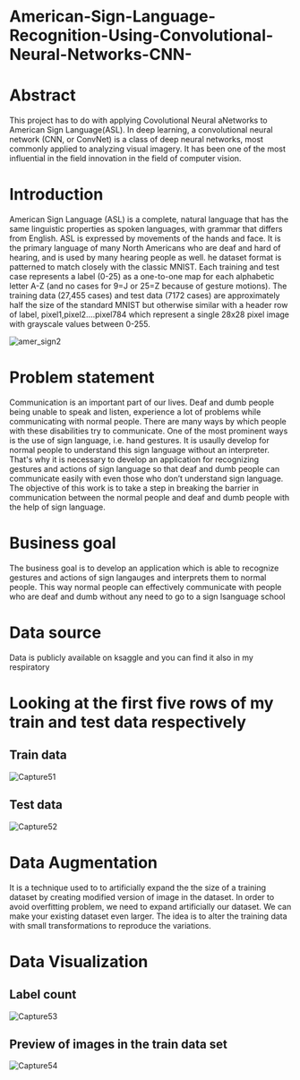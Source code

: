 # American-Sign-Language-Recognition-Using-Convolutional-Neural-Networks-CNN-
# Abstract
This project has to do with applying Covolutional Neural aNetworks to American Sign Language(ASL). In deep learning, a convolutional neural network (CNN, or ConvNet) is a class of deep neural networks, most commonly applied to analyzing visual imagery. It has been one of the most influential in the field innovation in the field of computer vision. 
# Introduction
American Sign Language (ASL) is a complete, natural language that has the same linguistic properties as spoken languages, with grammar that differs from English. ASL is expressed by movements of the hands and face. It is the primary language of many North Americans who are deaf and hard of hearing, and is used by many hearing people as well.
he dataset format is patterned to match closely with the classic MNIST. Each training and test case represents a label (0-25) as a one-to-one map for each alphabetic letter A-Z (and no cases for 9=J or 25=Z because of gesture motions). The training data (27,455 cases) and test data (7172 cases) are approximately half the size of the standard MNIST but otherwise similar with a header row of label, pixel1,pixel2….pixel784 which represent a single 28x28 pixel image with grayscale values between 0-255.

![amer_sign2](https://user-images.githubusercontent.com/63025220/101502360-db9a2500-393e-11eb-99ad-582cd0d25cd5.png)

# Problem statement
Communication is an important part of our lives. Deaf and dumb people being unable to speak and listen, experience a lot of problems while communicating with normal people. There are many ways by which people with these disabilities try to communicate. One of the most prominent ways is the use of sign language, i.e. hand gestures. It is usaully develop for normal people to understand this sign language without an interpreter. That's why it is necessary to develop an application for recognizing gestures and actions of sign language so that deaf and dumb people can communicate easily with even those who don’t understand sign language. The objective of this work is to take a step in breaking the barrier in communication between the normal people and deaf and dumb people with the help of sign language.
# Business goal
The business goal is to develop an application which is able to recognize gestures and actions of sign langauges and interprets them to normal people. This way normal people can effectively communicate with people who are deaf and dumb without any need to go to a sign lsanguage school
# Data source
Data is publicly available on ksaggle and you can find it also in my respiratory
# Looking at the first five rows of my train and test data respectively
## Train data

![Capture51](https://user-images.githubusercontent.com/63025220/101510080-75fe6680-3947-11eb-97b4-c6ae9e81cf28.PNG)

## Test data

![Capture52](https://user-images.githubusercontent.com/63025220/101510305-c249a680-3947-11eb-9b81-2f3e0eef3ade.PNG)

# Data Augmentation
It is a technique used to to artificially expand the the size of a training dataset by creating modified version of image in the dataset. 
In order to avoid overfitting problem, we need to expand artificially our dataset. We can make your existing dataset even larger. The idea is to alter the training data with small transformations to reproduce the variations.

# Data Visualization
## Label count

![Capture53](https://user-images.githubusercontent.com/63025220/101513135-d393b280-3949-11eb-8614-1cd7e3be306a.PNG)
## Preview of images in the train data set

![Capture54](https://user-images.githubusercontent.com/63025220/101513392-1c4b6b80-394a-11eb-991b-b95ce2ca7504.PNG)
